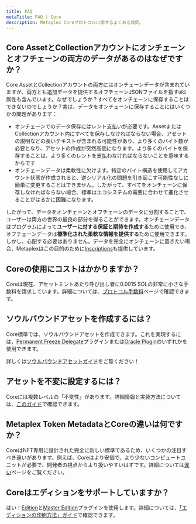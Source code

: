 ```yaml
---
title: FAQ
metaTitle: FAQ | Core
description: Metaplex Coreプロトコルに関するよくある質問。
---
```


## Core AssetとCollectionアカウントにオンチェーンとオフチェーンの両方のデータがあるのはなぜですか？

Core AssetとCollectionアカウントの両方にはオンチェーンデータが含まれていますが、両方とも追加データを提供するオフチェーンJSONファイルを指す`URI`属性も含んでいます。なぜでしょうか？すべてをオンチェーンに保存することはできないのでしょうか？実は、データをオンチェーンに保存することにはいくつかの問題があります：

- オンチェーンでのデータ保存にはレント支払いが必要です。AssetまたはCollectionアカウント内にすべてを保存しなければならない場合、アセットの説明などの長いテキストが含まれる可能性があり、より多くのバイト数が必要となり、アセットの作成が突然高価になります。より多くのバイトを保存することは、より多くのレントを支払わなければならないことを意味するからです
- オンチェーンデータは柔軟性に欠けます。特定のバイト構造を使用してアカウント状態が作成されると、逆シリアル化の問題を引き起こす可能性なしに簡単に変更することはできません。したがって、すべてをオンチェーンに保存しなければならない場合、標準はエコシステムの需要に合わせて進化させることがはるかに困難になります。

したがって、データをオンチェーンとオフチェーンのデータに分割することで、ユーザーは両方の世界の最良の部分を得ることができます。オンチェーンデータはプログラムによって**ユーザーに対する保証と期待を作成する**ために使用でき、オフチェーンデータは**標準化された柔軟な情報を提供する**ために使用できます。しかし、心配する必要はありません。データを完全にオンチェーンに置きたい場合、Metaplexはこの目的のために[Inscriptions](/jp/inscription)も提供しています。

## Coreの使用にコストはかかりますか？

Coreは現在、アセットミントあたり呼び出し者に0.0015 SOLの非常に小さな手数料を請求しています。詳細については、[プロトコル手数料](/jp/protocol-fees)ページで確認できます。

## ソウルバウンドアセットを作成するには？

Core標準では、ソウルバウンドアセットを作成できます。これを実現するには、[Permanent Freeze Delegate](/jp/core/plugins/permanent-freeze-delegate)プラグインまたは[Oracle Plugin](/jp/core/external-plugins/oracle)のいずれかを使用できます。

詳しくは[ソウルバウンドアセットガイド](/jp/core/guides/create-soulbound-nft-asset)をご覧ください！

## アセットを不変に設定するには？

Coreには複数レベルの「不変性」があります。詳細情報と実装方法については、[このガイド](/jp/core/guides/immutability)で確認できます。

## Metaplex Token MetadataとCoreの違いは何ですか？

CoreはNFT専用に設計された完全に新しい標準であるため、いくつかの注目すべき違いがあります。例えば、Coreはより安価で、より少ないコンピュートユニットが必要で、開発者の視点からより扱いやすいはずです。詳細については[違い](/jp/core/tm-differences)ページをご覧ください。

## Coreはエディションをサポートしていますか？
はい！[Edition](/jp/core/plugins/edition)と[Master Edition](/jp/core/plugins/master-edition)プラグインを使用します。詳細については、[「エディションの印刷方法」ガイド](/jp/core/guides/print-editions)で確認できます。